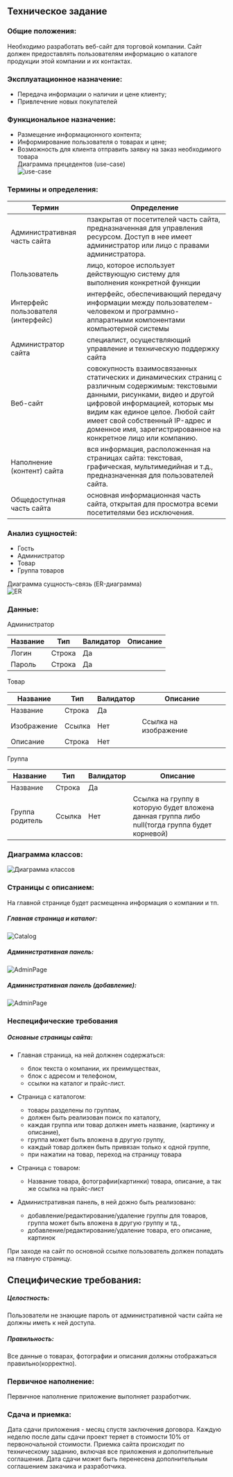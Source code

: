 ## Техническое задание  

### Общие положения:  

Необходимо разработать веб-сайт для торговой компании. Сайт должен предоставлять пользователям информацию о каталоге продукции этой компании и их контактах.

### Эксплуатационное назначение:  

- Передача информации о наличии и цене клиенту;
- Привлечение новых покупателей

### Функциональное назначение:
+ Размещение информационного контента;
+ Информирование пользователя о товарах и цене;
+ Возможность для клиента отправить заявку на заказ необходимого товара  
Диаграмма прецедентов (use-case)<br/>
![](https://yuml.me/cd706026 "use-case")

### Термины и определения:    
Термин | Определение
-------------- | ---------------------
Административная часть сайта |  пзакрытая от посетителей часть сайта, предназначенная для управления ресурсом. Доступ в нее имеет администратор или лицо с правами администратора.
Пользователь | лицо, которое использует действующую систему для выполнения конкретной функции
Интерфейс пользователя (интерфейс) | интерфейс, обеспечивающий передачу информации между пользователем-человеком и программно-аппаратными компонентами компьютерной системы   
Администратор сайта | специалист, осуществляющий управление и техническую поддержку сайта
Веб-сайт |  совокупность взаимосвязанных статических и динамических страниц с различным содержимым: текстовыми данными, рисунками, видео и другой цифровой информацией, которык мы видим как единое целое. Любой сайт имеет свой собственный IP-адрес и доменное имя, зарегистрированное на конкретное лицо или компанию.
Наполнение (контент) сайта |  вся информация, расположенная на страницах сайта: текстовая, графическая, мультимедийная и т.д., предназначенная для пользователей сайта. 
Общедоступная часть сайта | основная информационная часть сайта, открытая для просмотра всеми посетителями без исключения.
### Анализ сущностей: 
+ Гость
+ Администратор
+ Товар
+ Группа товаров

Диаграмма сущность-связь (ER-диаграмма)<br/>
![](https://github.com/supAer0/lab3/blob/master/documents/img/Er.png "ER") <br/>
### Данные:  
Администратор  

Название | Тип | Валидатор | Описание
-----|-----|-----|----
Логин | Строка | Да |
Пароль | Строка | Да | 

Товар  

Название | Тип | Валидатор | Описание
-----|-----|-----|----
Название | Строка | Да |
Изображение | Ссылка | Нет | Ссылка на изображение
Описание | Строка | Нет |  

Группа  

Название | Тип | Валидатор | Описание
-----|-----|-----|----
Название | Строка | Да |
Группа родитель | Ссылка | Нет | Ссылка на группу в которую будет вложена данная группа либо null(тогда группа будет корневой)

### Диаграмма классов:  
![](https://github.com/supAer0/lab3/blob/master/documents/img/Class.png "Диаграмма классов")<br/>

### Страницы с описанием:

На главной странице будет расмещенна информация о компании и тп.
##### Главная страница и каталог:
![](https://github.com/supAer0/lab3/blob/master/documents/img/2-catalog.png "Catalog")
##### Административная панель:
![](https://github.com/supAer0/lab3/blob/master/documents/img/mockup1.png "AdminPage")
##### Административная панель (добавление):
![](https://github.com/supAer0/lab3/blob/master/documents/img/mockup2.png "AdminPage")
### Неспецифические требования 

##### Основные страницы сайта:
- Главная страница, на ней должнен содержаться:
  - блок текста о компании, их преимуществах,
  - блок с адресом и телефоном,
  - ссылки на каталог и прайс-лист.
  
- Страница с каталогом:
  - товары разделены по группам,
  - должен быть реализован поиск по каталогу,
  - каждая группа или товар должен иметь название, (картинку и описание),
  - группа может быть вложена в другую группу,
  - каждый товар должен быть привязан только к одной группе,
  - при нажатии на товар, переход на страницу товара
 
- Страница с товаром:
   - Название товара, фотографии(картинки) товара, описание, а так же ссылка на прайс-лист

- Административная панель, в ней дожно быть реализовано:
  - добавление/редактирование/удаление группы для товаров, группа может быть вложена в другую группу и тд.,
  - добавление/редактирование/удаление товара, его описание, картинок
 

При заходе на сайт по основной ссылке пользователь должен попадать на главную страницу.

## Специфические требования:

##### Целостность:
Пользователи не знающие пароль от административной части сайта не должны иметь к ней доступа.

##### Правильность:
Все данные о товарах, фотографии и описания должны отображаться правильно(корректно).

### Первичное наполнение:

Первичное наполнение приложение выполняет разработчик.

### Сдача и приемка:

Дата сдачи приложения - месяц спустя заключения договора. Каждую неделю после даты сдачи проект теряет в стоимости 10% от первоночальной стоимости. 
Приемка сайта происходит по техническому заданию, включая все приложения и дополнительные соглашения. Дата сдачи может быть перенесена дополнительным соглашением закачика и разработчика.






  
  





